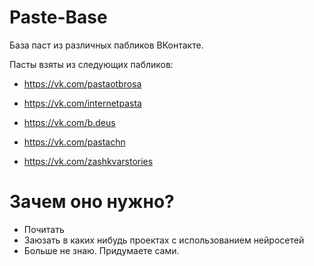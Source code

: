 # Paste-Base
База паст из различных пабликов ВКонтакте.

Пасты взяты из следующих пабликов:

- https://vk.com/pastaotbrosa
 
- https://vk.com/internetpasta
 
- https://vk.com/b.deus
 
- https://vk.com/pastachn

- https://vk.com/zashkvarstories

# Зачем оно нужно?

- Почитать
- Заюзать в каких нибудь проектах с использованием нейросетей
- Больше не знаю. Придумаете сами.
